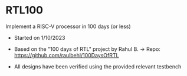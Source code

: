 # RTL100
Implement a RISC-V processor in 100 days (or less)

- Started on 1/10/2023
- Based on the "100 days of RTL" project by Rahul B.
-> Repo: https://github.com/raulbehl/100DaysOfRTL

- All designs have been verified using the provided relevant testbench

